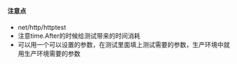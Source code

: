 ###

#### 注意点
 - net/http/httptest
 - 注意time.After的时候给测试带来的时间消耗
 - 可以用一个可以设置的参数，在测试里面填上测试需要的参数，生产环境中就用生产环境需要的参数